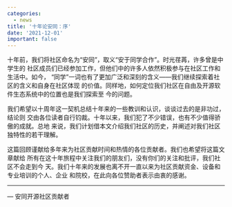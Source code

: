 ```yaml
---
categories:
  - news
title: '十年论安同：序'
date: '2021-12-01'
important: false
---
```


十年前，我们将社区命名为“安同”，取义“安于同学合作”。时光荏苒，许多曾是中学生的
社区成员们已经参加工作，但他们中的许多人依然积极参与在社区工作和生活中。如今，
“同学”一词也有了更加广泛和深刻的含义——我们继续探索着社区的含义和自身在社区体现
的价值。同样地，如何定位我们社区在自由及开源软件生态系统中的位置也是我们探索至
今的问题。

我们希望以十周年这一契机总结十年来的一些教训和认识，谈谈过去的是非功过，结论则
交由各位读者自行钧裁。十年以来，我们犯了不少错误，也有不少值得骄傲的成就。总地
来说，我们计划借本文介绍我们社区的历史，并阐述对我们社区独特性的若干理解。

这篇回顾谨献给多年来为社区贡献时间和热情的各位贡献者。我们也希望将这篇文章献给
所有在这十年旅程中关注我们的朋友们，没有你们的关注和批评，我们社区不会走到今
天。我们十年来的发展也离不开一直以来为社区贡献资金、设备和专业培训的个人、企业
和院校，在此向各位赞助者表示由衷的感谢。


----

— 安同开源社区贡献者
